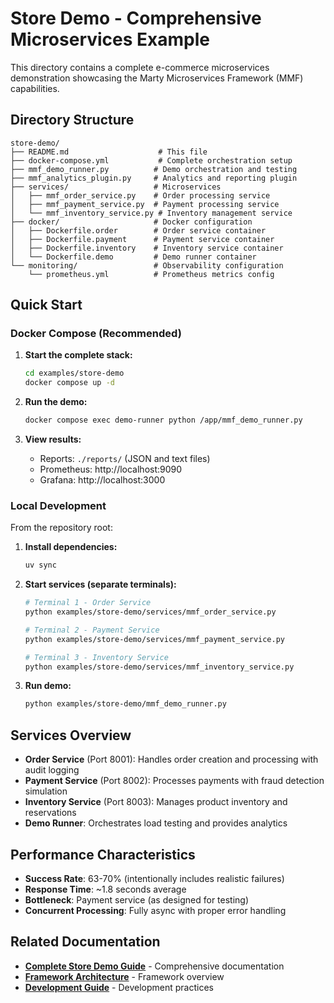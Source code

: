 # Store Demo - Comprehensive Microservices Example

This directory contains a complete e-commerce microservices demonstration showcasing the Marty Microservices Framework (MMF) capabilities.

## Directory Structure

```
store-demo/
├── README.md                    # This file
├── docker-compose.yml           # Complete orchestration setup
├── mmf_demo_runner.py          # Demo orchestration and testing
├── mmf_analytics_plugin.py     # Analytics and reporting plugin
├── services/                   # Microservices
│   ├── mmf_order_service.py    # Order processing service
│   ├── mmf_payment_service.py  # Payment processing service
│   └── mmf_inventory_service.py # Inventory management service
├── docker/                     # Docker configuration
│   ├── Dockerfile.order        # Order service container
│   ├── Dockerfile.payment      # Payment service container
│   ├── Dockerfile.inventory    # Inventory service container
│   └── Dockerfile.demo         # Demo runner container
└── monitoring/                 # Observability configuration
    └── prometheus.yml          # Prometheus metrics config
```

## Quick Start

### Docker Compose (Recommended)

1. **Start the complete stack:**
   ```bash
   cd examples/store-demo
   docker compose up -d
   ```

2. **Run the demo:**
   ```bash
   docker compose exec demo-runner python /app/mmf_demo_runner.py
   ```

3. **View results:**
   - Reports: `./reports/` (JSON and text files)
   - Prometheus: http://localhost:9090
   - Grafana: http://localhost:3000

### Local Development

From the repository root:

1. **Install dependencies:**
   ```bash
   uv sync
   ```

2. **Start services (separate terminals):**
   ```bash
   # Terminal 1 - Order Service
   python examples/store-demo/services/mmf_order_service.py

   # Terminal 2 - Payment Service
   python examples/store-demo/services/mmf_payment_service.py

   # Terminal 3 - Inventory Service
   python examples/store-demo/services/mmf_inventory_service.py
   ```

3. **Run demo:**
   ```bash
   python examples/store-demo/mmf_demo_runner.py
   ```

## Services Overview

- **Order Service** (Port 8001): Handles order creation and processing with audit logging
- **Payment Service** (Port 8002): Processes payments with fraud detection simulation
- **Inventory Service** (Port 8003): Manages product inventory and reservations
- **Demo Runner**: Orchestrates load testing and provides analytics

## Performance Characteristics

- **Success Rate**: 63-70% (intentionally includes realistic failures)
- **Response Time**: ~1.8 seconds average
- **Bottleneck**: Payment service (as designed for testing)
- **Concurrent Processing**: Fully async with proper error handling

## Related Documentation

- **[Complete Store Demo Guide](../../docs/STORE_DEMO.md)** - Comprehensive documentation
- **[Framework Architecture](../../docs/architecture.md)** - Framework overview
- **[Development Guide](../../docs/development/README.md)** - Development practices

